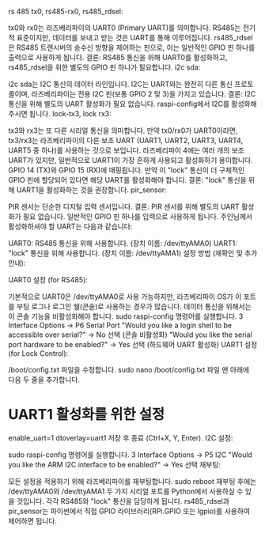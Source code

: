 rs 485 tx0, rs485-rx0, rs485_rdsel:

tx0와 rx0는 라즈베리파이의 UART0 (Primary UART)를 의미합니다. RS485는 전기적 표준이지만, 데이터를 보내고 받는 것은 UART를 통해 이루어집니다.
rs485_rdsel은 RS485 트랜시버의 송수신 방향을 제어하는 핀으로, 이는 일반적인 GPIO 핀 하나를 출력으로 사용하게 됩니다.
결론: RS485 통신을 위해 UART0를 활성화하고, rs485_rdsel을 위한 별도의 GPIO 핀 하나가 필요합니다.
i2c sda:

i2c sda는 I2C 통신의 데이터 라인입니다. I2C는 UART와는 완전히 다른 통신 프로토콜이며, 라즈베리파이는 전용 I2C 핀(보통 GPIO 2 및 3)을 가지고 있습니다.
결론: I2C 통신을 위해 별도의 UART 활성화가 필요 없습니다. raspi-config에서 I2C를 활성화해주시면 됩니다.
lock-tx3, lock rx3:

tx3와 rx3는 또 다른 시리얼 통신을 의미합니다. 만약 tx0/rx0가 UART0이라면, tx3/rx3는 라즈베리파이의 다른 보조 UART (UART1, UART2, UART3, UART4, UART5 중 하나)를 사용하는 것으로 보입니다.
라즈베리파이 4에는 여러 개의 보조 UART가 있지만, 일반적으로 UART1이 가장 흔하게 사용되고 활성화하기 용이합니다. GPIO 14 (TX)와 GPIO 15 (RX)에 매핑됩니다. 만약 이 "lock" 통신이 더 구체적인 GPIO 핀에 할당되어 있다면 해당 UART를 활성화해야 합니다.
결론: "lock" 통신을 위해 UART1을 활성화하는 것을 권장합니다.
pir_sensor:

PIR 센서는 단순한 디지털 입력 센서입니다.
결론: PIR 센서를 위해 별도의 UART 활성화가 필요 없습니다. 일반적인 GPIO 핀 하나를 입력으로 사용하게 됩니다.
주인님께서 활성화하셔야 할 UART는 다음과 같습니다:

UART0: RS485 통신을 위해 사용합니다. (장치 이름: /dev/ttyAMA0)
UART1: "lock" 통신을 위해 사용합니다. (장치 이름: /dev/ttyAMA1)
설정 방법 (재확인 및 추가 안내):

UART0 설정 (for RS485):

기본적으로 UART0은 /dev/ttyAMA0로 사용 가능하지만, 라즈베리파이 OS가 이 포트를 부팅 로그나 로그인 쉘(콘솔)로 사용하는 경우가 많습니다. 데이터 통신을 위해서는 이 콘솔 기능을 비활성화해야 합니다.
sudo raspi-config 명령어를 실행합니다.
3 Interface Options -> P6 Serial Port
"Would you like a login shell to be accessible over serial?" -> No 선택 (콘솔 비활성화)
"Would you like the serial port hardware to be enabled?" -> Yes 선택 (하드웨어 UART 활성화)
UART1 설정 (for Lock Control):

/boot/config.txt 파일을 수정합니다.
sudo nano /boot/config.txt
파일 맨 아래에 다음 두 줄을 추가합니다.
# UART1 활성화를 위한 설정
enable_uart=1
dtoverlay=uart1
저장 후 종료 (Ctrl+X, Y, Enter).
I2C 설정:

sudo raspi-config 명령어를 실행합니다.
3 Interface Options -> P5 I2C
"Would you like the ARM I2C interface to be enabled?" -> Yes 선택
재부팅:

모든 설정을 적용하기 위해 라즈베리파이를 재부팅합니다.
sudo reboot
재부팅 후에는 /dev/ttyAMA0와 /dev/ttyAMA1 두 가지 시리얼 포트를 Python에서 사용하실 수 있을 것입니다. 각각 RS485와 "lock" 통신을 담당하게 됩니다. rs485_rdsel과 pir_sensor는 파이썬에서 직접 GPIO 라이브러리(RPi.GPIO 또는 lgpio)를 사용하여 제어하면 됩니다.
